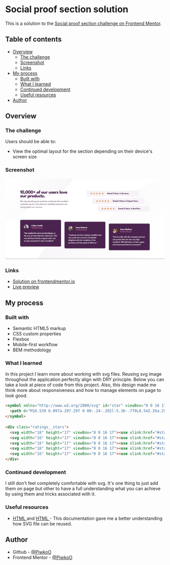 # Social proof section solution

This is a solution to the [Social proof section challenge on Frontend Mentor](https://www.frontendmentor.io/challenges/social-proof-section-6e0qTv_bA).

## Table of contents

- [Overview](#overview)
  - [The challenge](#the-challenge)
  - [Screenshot](#screenshot)
  - [Links](#links)
- [My process](#my-process)
  - [Built with](#built-with)
  - [What I learned](#what-i-learned)
  - [Continued development](#continued-development)
  - [Useful resources](#useful-resources)
- [Author](#author)

## Overview

### The challenge

Users should be able to:

- View the optimal layout for the section depending on their device's screen size

### Screenshot

![Project preview](design/project-preview.png)

### Links

- [Solution on frontendmentor.io](https://www.frontendmentor.io/solutions/social-proof-section-Wu_z8S5z7p)
- [Live preview](https://piwkoo.github.io/social-proof-section/)

## My process

### Built with

- Semantic HTML5 markup
- CSS custom properties
- Flexbox
- Mobile-first workflow
- BEM methodology

### What I learned

In this project I learn more about working with svg files. Reusing svg image throughout the application perfectly align with DRY principle. Below you can take a look at piece of code from this project. Also, this design made me think more about responsiveness and how to manage elements on page to look good.

```html
<symbol xmlns="http://www.w3.org/2000/svg" id="star" viewBox="0 0 16 17">
  <path d="M16.539 6.097a.297.297 0 00-.24-.202l-5.36-.779L8.542.26a.296.296 0 00-.53 0L5.613 5.117l-5.36.779a.297.297 0 00-.165.505l3.88 3.78-.917 5.34a.297.297 0 00.43.312l4.795-2.52 4.794 2.52a.296.296 0 00.43-.313l-.916-5.338L16.464 6.4c.08-.08.11-.197.075-.304z" fill="#EF9546" fill-rule="nonzero"/>
</symbol>

<div class="ratings__stars">
  <svg width="16" height="17" viewBox="0 0 16 17"><use xlink:href="#star"></use></svg>
  <svg width="16" height="17" viewBox="0 0 16 17"><use xlink:href="#star"></use></svg>
  <svg width="16" height="17" viewBox="0 0 16 17"><use xlink:href="#star"></use></svg>
  <svg width="16" height="17" viewBox="0 0 16 17"><use xlink:href="#star"></use></svg>
  <svg width="16" height="17" viewBox="0 0 16 17"><use xlink:href="#star"></use></svg>
</div>
```

### Continued development

I still don't feel completely comfortable with svg. It's one thing to just add them on page but other to have a full understanding what you can achieve by using them and tricks associated with it.

### Useful resources

- [HTML <symbol>](https://developer.mozilla.org/en-US/docs/Web/SVG/Element/symbol) and [HTML <use>](https://developer.mozilla.org/en-US/docs/Web/SVG/Element/use) - This documentation gave me a better understanding how SVG file can be reused.

## Author

- Github - [@PiwkoO](https://github.com/PiwkoO)
- Frontend Mentor - [@PiwkoO](https://www.frontendmentor.io/profile/PiwkoO)
